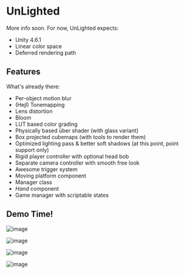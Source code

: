 UnLighted
=========

More info soon.
For now, UnLighted expects:

- Unity 4.6.1
- Linear color space
- Deferred rendering path

Features
--------

What's already there:

- Per-object motion blur
- (Hejl) Tonemapping
- Lens distortion
- Bloom
- LUT based color grading
- Physically based über shader (with glass variant)
- Box projected cubemaps (with tools to render them)
- Optimized lighting pass & better soft shadows (at this point, point support only)
- Rigid player controller with optional head bob
- Separate camera controller with smooth free look
- Awesome trigger system
- Moving platform component
- Manager class
- *Hand* component
- Game manager with scriptable states

Demo Time!
----------

![image](http://i.imgur.com/yI7ZXVS.png)

![image](http://i.imgur.com/IlgBi9J.png)

![image](http://i.imgur.com/GRRjSxl.png)

![image](http://i.imgur.com/0Nf7Vsp.png)